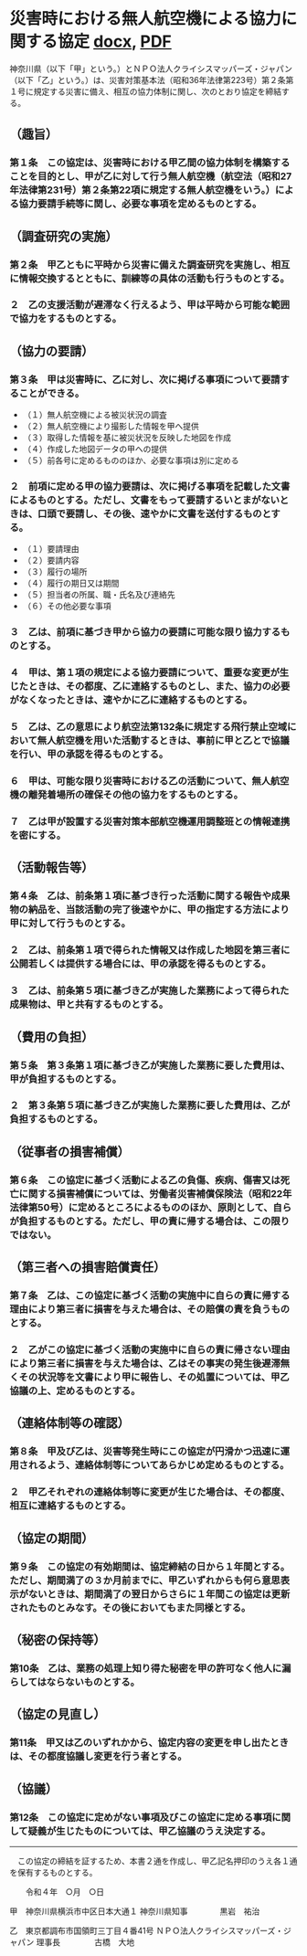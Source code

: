 # 災害時における無人航空機による協力に関する協定 [docx](https://github.com/crisismappersjapan/agreement4dronebird_CMJxLGOV/raw/master/Kanagawa_prefecture/agreement4dronebird_CMJxKanagawaPref.docx), [PDF](https://github.com/crisismappersjapan/agreement4dronebird_CMJxLGOV/raw/master/Kanagawa_prefecture/agreement_kanagawamodel.docx.pdf)

神奈川県（以下「甲」という。）とＮＰＯ法人クライシスマッパーズ・ジャパン（以下「乙」という。）は、災害対策基本法（昭和36年法律第223号）第２条第１号に規定する災害に備え、相互の協力体制に関し、次のとおり協定を締結する。

## （趣旨）
### 第１条　この協定は、災害時における甲乙間の協力体制を構築することを目的とし、甲が乙に対して行う無人航空機（航空法（昭和27年法律第231号）第２条第22項に規定する無人航空機をいう。）による協力要請手続等に関し、必要な事項を定めるものとする。

## （調査研究の実施）
### 第２条　甲乙ともに平時から災害に備えた調査研究を実施し、相互に情報交換するとともに、訓練等の具体の活動も行うものとする。
### ２　乙の支援活動が遅滞なく行えるよう、甲は平時から可能な範囲で協力をするものとする。

## （協力の要請）
### 第３条　甲は災害時に、乙に対し、次に掲げる事項について要請することができる。 
 * （１）無人航空機による被災状況の調査
 * （２）無人航空機により撮影した情報を甲へ提供
 * （３）取得した情報を基に被災状況を反映した地図を作成
 * （４）作成した地図データの甲への提供
 * （５）前各号に定めるもののほか、必要な事項は別に定める

### ２　前項に定める甲の協力要請は、次に掲げる事項を記載した文書によるものとする。ただし、文書をもって要請するいとまがないときは、口頭で要請し、その後、速やかに文書を送付するものとする。
 * （１）要請理由
 * （２）要請内容
 * （３）履行の場所
 * （４）履行の期日又は期間
 * （５）担当者の所属、職・氏名及び連絡先
 * （６）その他必要な事項
### ３　乙は、前項に基づき甲から協力の要請に可能な限り協力するものとする。
### ４　甲は、第１項の規定による協力要請について、重要な変更が生じたときは、その都度、乙に連絡するものとし、また、協力の必要がなくなったときは、速やかに乙に連絡するものとする。
### ５　乙は、乙の意思により航空法第132条に規定する飛行禁止空域において無人航空機を用いた活動するときは、事前に甲と乙とで協議を行い、甲の承認を得るものとする。
### ６　甲は、可能な限り災害時における乙の活動について、無人航空機の離発着場所の確保その他の協力をするものとする。
### ７　乙は甲が設置する災害対策本部航空機運用調整班との情報連携を密にする。

## （活動報告等）
### 第４条　乙は、前条第１項に基づき行った活動に関する報告や成果物の納品を、当該活動の完了後速やかに、甲の指定する方法により甲に対して行うものとする。
### ２　乙は、前条第１項で得られた情報又は作成した地図を第三者に公開若しくは提供する場合には、甲の承認を得るものとする。
### ３　乙は、前条第５項に基づき乙が実施した業務によって得られた成果物は、甲と共有するものとする。

## （費用の負担）
### 第５条　第３条第１項に基づき乙が実施した業務に要した費用は、甲が負担するものとする。
### ２　第３条第５項に基づき乙が実施した業務に要した費用は、乙が負担するものとする。

## （従事者の損害補償）
### 第６条　この協定に基づく活動による乙の負傷、疾病、傷害又は死亡に関する損害補償については、労働者災害補償保険法（昭和22年法律第50号）に定めるところによるもののほか、原則として、自らが負担するものとする。ただし、甲の責に帰する場合は、この限りではない。

## （第三者への損害賠償責任）
### 第７条　乙は、この協定に基づく活動の実施中に自らの責に帰する理由により第三者に損害を与えた場合は、その賠償の責を負うものとする。
### ２　乙がこの協定に基づく活動の実施中に自らの責に帰さない理由により第三者に損害を与えた場合は、乙はその事実の発生後遅滞無くその状況等を文書により甲に報告し、その処置については、甲乙協議の上、定めるものとする。

## （連絡体制等の確認）
### 第８条　甲及び乙は、災害等発生時にこの協定が円滑かつ迅速に運用されるよう、連絡体制等についてあらかじめ定めるものとする。
### ２　甲乙それぞれの連絡体制等に変更が生じた場合は、その都度、相互に連絡するものとする。

## （協定の期間）
### 第９条　この協定の有効期間は、協定締結の日から１年間とする。ただし、期間満了の３か月前までに、甲乙いずれからも何ら意思表示がないときは、期間満了の翌日からさらに１年間この協定は更新されたものとみなす。その後においてもまた同様とする。

## （秘密の保持等）
### 第10条　乙は、業務の処理上知り得た秘密を甲の許可なく他人に漏らしてはならないものとする。

## （協定の見直し）
### 第11条　甲又は乙のいずれかから、協定内容の変更を申し出たときは、その都度協議し変更を行う者とする。

## （協議）
### 第12条　この協定に定めがない事項及びこの協定に定める事項に関して疑義が生じたものについては、甲乙協議のうえ決定する。

---

　この協定の締結を証するため、本書２通を作成し、甲乙記名押印のうえ各１通を保有するものとする。

　　令和４年　○月　○日


甲　神奈川県横浜市中区日本大通１
神奈川県知事　　　　黒岩　祐治


乙　東京都調布市国領町三丁目４番41号
ＮＰＯ法人クライシスマッパーズ・ジャパン
理事長　　　　      古橋　大地


